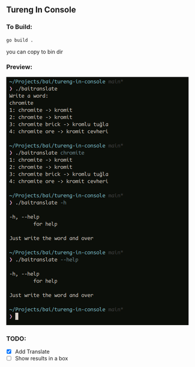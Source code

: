 ## Tureng In Console

### To Build:

```sh
go build .
```

you can copy to bin dir

### Preview:
<img src="./assets/preview.png"/>

### TODO:

- [x] Add Translate
- [ ] Show results in a box

